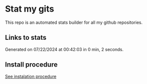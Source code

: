 # Stat my gits

This repo is an automated stats builder for all my github repositories.

## Links to stats


Generated on 07/22/2024 at 00:42:03 in 0 min, 2 seconds.

## Install procedure

[See instalation procedure](./src/install.md)
